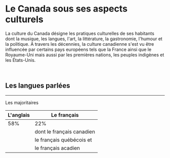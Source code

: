 # Le Canada sous ses aspects culturels

 La culture du Canada désigne les pratiques culturelles de ses habitants dont la musique, les langues, l'art, la littérature, la gastronomie, l'humour et la politique. 
 À travers les décennies, la culture canadienne s'est vu être influencée par certains pays européens tels que la France ainsi que le Royaume-Uni mais aussi par les premières nations, les peuples indigènes et les États-Unis. 
 
 &nbsp;
 
 ## Les langues parlées 
------------------------

Les majoritaires 
 
 
   L'anglais  | Le français 
------------- | -------------
     58%      |     22%
              | dont le français canadien 
              | le français québécois et
              | le français acadien
